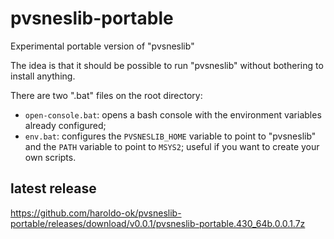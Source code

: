 # pvsneslib-portable

Experimental portable version of "pvsneslib"

The idea is that it should be possible to run "pvsneslib" without bothering to install anything.

There are two ".bat" files on the root directory:
- `open-console.bat`: opens a bash console with the environment variables already configured;
- `env.bat`: configures the `PVSNESLIB_HOME` variable to point to "pvsneslib" and the `PATH` variable to point to `MSYS2`; useful if you want to create your own scripts.

## latest release
https://github.com/haroldo-ok/pvsneslib-portable/releases/download/v0.0.1/pvsneslib-portable.430_64b.0.0.1.7z
